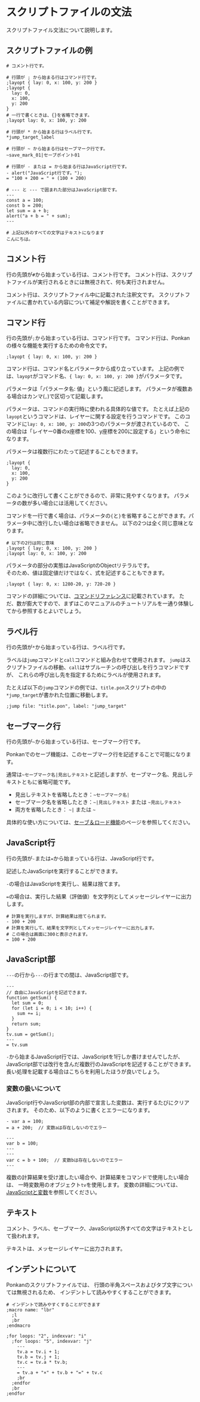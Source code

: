 # スクリプトファイルの文法

スクリプトファイル文法について説明します。

## スクリプトファイルの例

```plain
# コメント行です。

# 行頭が ; から始まる行はコマンド行です。
;layopt { lay: 0, x: 100, y: 200 }
;layopt {
  lay: 0,
  x: 100,
  y: 200
}
# 一行で書くときは、{}を省略できます。
;layopt lay: 0, x: 100, y: 200

# 行頭が * から始まる行はラベル行です。
*jump_target_label

# 行頭が ~ から始まる行はセーブマーク行です。
~save_mark_01|セーブポイント01

# 行頭が - または = から始まる行はJavaScript行です。
- alert("JavaScript行です。");
= "100 + 200 = " + (100 + 200)

# --- と --- で囲まれた部分はJavaScript部です。
---
const a = 100;
const b = 200;
let sum = a + b;
alert("a + b = " + sum);
---

# 上記以外のすべての文字はテキストになります
こんにちは。
```

## コメント行

行の先頭が`#`から始まっている行は、コメント行です。
コメント行は、スクリプトファイルが実行されるときには無視されて、何も実行されません。

コメント行は、スクリプトファイル中に記載された注釈文です。
スクリプトファイルに書かれている内容について補足や解説を書くことができます。

## コマンド行

行の先頭が`;`から始まっている行は、コマンド行です。
コマンド行は、Ponkanの様々な機能を実行するための命令文です。

```plain
;layopt { lay: 0, x: 100, y: 200 }
```

コマンド行は、コマンド名とパラメータから成り立っています。
上記の例では、`layopt`がコマンド名、`{ lay: 0, x: 100, y: 200 }`がパラメータです。

パラメータは「パラメータ名: 値」という風に記述します。
パラメータが複数ある場合はカンマ(`,`)で区切って記載します。

パラメータは、コマンドの実行時に使われる具体的な値です。
たとえば上記の`layopt`というコマンドは、レイヤーに関する設定を行うコマンドです。
このコマンドに`lay: 0, x: 100, y: 200`の3つのパラメータが渡されているので、
この場合は「レイヤー0番のx座標を100、y座標を200に設定する」という命令になります。

パラメータは複数行にわたって記述することもできます。

```plain
;layopt {
  lay: 0,
  x: 100,
  y: 200
}
```

このように改行して書くことができるので、非常に見やすくなります。
パラメータの数が多い場合には活用してください。

コマンドを一行で書く場合は、パラメータの`{`と`}`を省略することができます。パラメータ中に改行したい場合は省略できません。
以下の2つは全く同じ意味となります。

```plain
# 以下の2行は同じ意味
;layopt { lay: 0, x: 100, y: 200 }
;layopt lay: 0, x: 100, y: 200
```

<div class="note">
パラメータの部分の実態はJavaScriptのObjectリテラルです。<br>
そのため、値は固定値だけではなく、式を記述することもできます。
<pre><code>;layopt { lay: 0, x: 1280-20, y: 720-20 }</code></pre>
</div>

コマンドの詳細については、[コマンドリファレンス](command_ref.md)に記載されています。
ただ、数が膨大ですので、まずはこのマニュアルのチュートリアルを一通り体験してから参照するとよいでしょう。

## ラベル行

行の先頭が`*`から始まっている行は、ラベル行です。

ラベルは`jump`コマンドと`call`コマンドと組み合わせて使用されます。
`jump`はスクリプトファイルの移動、`call`はサブルーチンの呼び出しを行うコマンドですが、
これらの呼び出し先を指定するためにラベルが使用されます。

たとえば以下の`jump`コマンドの例では、`title.pon`スクリプトの中の`*jump_target`が書かれた位置に移動します。

```plain
;jump file: "title.pon", label: "jump_target"
```

## セーブマーク行

行の先頭が`~`から始まっている行は、セーブマーク行です。

Ponkanでのセーブ機能は、このセーブマーク行を記述することで可能になります。

通常は`~セーブマーク名|見出しテキスト`と記述しますが、セーブマーク名、見出しテキストともに省略可能です。

- 見出しテキストを省略したとき：`~セーブマーク名|`
- セーブマーク名を省略したとき：`~|見出しテキスト` または `~見出しテキスト`
- 両方を省略したとき： `~|` または `~`

具体的な使い方については、[セーブ＆ロード機能](../basic/save_and_load.md)のページを参照してください。

## JavaScript行

行の先頭が`-`または`=`から始まっている行は、JavaScript行です。

記述したJavaScriptを実行することができます。

`-`の場合はJavaScriptを実行し、結果は捨てます。

`=`の場合は、実行した結果（評価値）を文字列としてメッセージレイヤーに出力します。

```
# 計算を実行しますが、計算結果は捨てられます。
- 100 + 200
# 計算を実行して、結果を文字列としてメッセージレイヤーに出力します。
# この場合は画面に300と表示されます。
= 100 + 200
```

## JavaScript部

`---`の行から`---`の行までの間は、JavaScript部です。


```plain
---
// 自由にJavaScriptを記述できます。
function getSum() {
  let sum = 0;
  for (let i = 0; i < 10; i++) {
    sum += i;
  }
  return sum;
}
tv.sum = getSum();
---
= tv.sum
```

`-`から始まるJavaScript行では、JavaScriptを1行しか書けませんでしたが、
JavaScript部では改行を含んだ複数行のJavaScriptを記述することができます。
長い処理を記載する場合はこちらを利用したほうが良いでしょう。

### 変数の扱いについて

JavaScript行やJavaScript部の内部で宣言した変数は、実行するたびにクリアされます。
そのため、以下のように書くとエラーになります。

```plain
- var a = 100;
= a + 200;  // 変数aは存在しないのでエラー

---
var b = 100;
---
---
var c = b + 100;  // 変数bは存在しないのでエラー
---
```

複数の計算結果を受け渡したい場合や、計算結果をコマンドで使用したい場合は、
一時変数用のオブジェクト`tv`を使用します。
変数の詳細については、[JavaScriptと変数](../basic/javascript.md)を参照してください。


## テキスト

コメント、ラベル、セーブマーク、JavaScript以外すべての文字はテキストとして扱われます。

テキストは、メッセージレイヤーに出力されます。

## インデントについて

Ponkanのスクリプトファイルでは、
行頭の半角スペースおよびタブ文字については無視されるため、
インデントして読みやすくすることができます。

```plain
# インデントで読みやすくすることができます
;macro name: "lbr"
  ;l
  ;br
;endmacro

;for loops: "2", indexvar: "i"
  ;for loops: "5", indexvar: "j"
    ---
    tv.a = tv.i + 1;
    tv.b = tv.j + 1;
    tv.c = tv.a * tv.b;
    ---
    = tv.a + "×" + tv.b + "=" + tv.c
    ;br
  ;endfor
  ;br
;endfor
```
